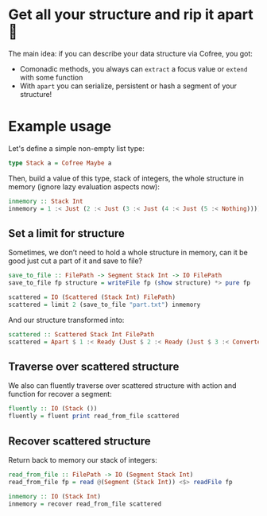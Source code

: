 # Get all your structure and rip it apart &#128298;

The main idea: if you can describe your data structure via Cofree, you got:
* Comonadic methods, you always can `extract` a focus value or `extend` with some function
* With `apart` you can serialize, persistent or hash a segment of your structure!

# Example usage

Let's define a simple non-empty list type:
```haskell
type Stack a = Cofree Maybe a
```
Then, build a value of this type, stack of integers, the whole structure in memory (ignore lazy evaluation aspects now):
```haskell
inmemory :: Stack Int
inmemory = 1 :< Just (2 :< Just (3 :< Just (4 :< Just (5 :< Nothing))))
```

## Set a limit for structure
Sometimes, we don’t need to hold a whole structure in memory, can it be good just cut a part of it and save to file?
```haskell
save_to_file :: FilePath -> Segment Stack Int -> IO FilePath
save_to_file fp structure = writeFile fp (show structure) *> pure fp

scattered = IO (Scattered (Stack Int) FilePath)
scattered = limit 2 (save_to_file "part.txt") inmemory
```
And our structure transformed into:
```haskell
scattered :: Scattered Stack Int FilePath
scattered = Apart $ 1 :< Ready (Just $ 2 :< Ready (Just $ 3 :< Converted "part.txt"))
```

## Traverse over scattered structure
We also can fluently traverse over scattered structure with action and function for recover a segment:
```haskell
fluently :: IO (Stack ())
fluently = fluent print read_from_file scattered
```

## Recover scattered structure
Return back to memory our stack of integers:
```haskell
read_from_file :: FilePath -> IO (Segment Stack Int)
read_from_file fp = read @(Segment (Stack Int)) <$> readFile fp

inmemory :: IO (Stack Int)
inmemory = recover read_from_file scattered
```
